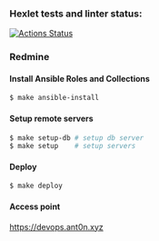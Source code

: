 ### Hexlet tests and linter status:
[![Actions Status](https://github.com/ayshvab/devops-for-programmers-project-76/actions/workflows/hexlet-check.yml/badge.svg)](https://github.com/ayshvab/devops-for-programmers-project-76/actions)

### Redmine

#### Install Ansible Roles and Collections
```bash
$ make ansible-install
```

#### Setup remote servers
```bash
$ make setup-db # setup db server
$ make setup    # setup servers
```

#### Deploy 
```bash
$ make deploy
```

#### Access point
https://devops.ant0n.xyz
